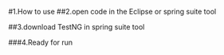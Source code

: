 #1.How to use 
##2.open code in the Eclipse or spring suite tool

##3.download TestNG in spring suite tool

###4.Ready for run 
